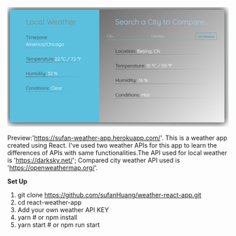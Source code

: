 


 <div align="center">
     <img src="/public/weatherapp.png" width="700px"</img> 
 </div>


 Preview:'https://sufan-weather-app.herokuapp.com/'.
This is a weather app created using React. I've used two weather APIs for this app to learn the differences of APIs with same functionalities.The API used for local weather is 'https://darksky.net/'; Compared city weather API used is 'https://openweathermap.org/'. 

**Set Up**
1. git clone https://github.com/sufanHuang/weather-react-app.git
2. cd react-weather-app
3. Add your own weather API KEY
4. yarn # or npm install
5. yarn start # or npm run start

 
